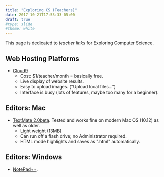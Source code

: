 ```yaml
---
title: "Exploring CS (Teachers)"
date: 2017-10-21T17:53:33-05:00
draft: true
#type: slide
#theme: white
---
```


This page is dedicated to _teacher links_ for Exploring Computer Science.

## Web Hosting Platforms

* [Cloud9](https://c9.io/)
    - Cost: $1/teacher/month = basically free.
    - Live display of website results.
    - Easy to upload images. ("Upload local files...")
    - Interface is busy (lots of features, maybe too many for a beginner).

## Editors: Mac

* [TextMate 2.0beta](https://macromates.com/). Tested and works fine on modern Mac OS (10.12) as well as older. 
    - Light weight (13MB) 
    - Can run off a flash drive; no Administrator required.
    - HTML mode highlights and saves as ".html" automatically.

## Editors: Windows

* [NotePad++](https://notepad-plus-plus.org/). 

